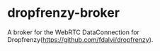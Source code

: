 dropfrenzy-broker
=================

A broker for the WebRTC DataConnection for Dropfrenzy(https://github.com/fdalvi/dropfrenzy).
